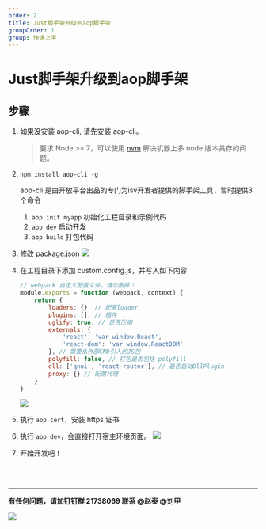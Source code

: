 ```yaml
---
order: 2
title: Just脚手架升级到aop脚手架
groupOrder: 1
group: 快速上手
---
```


# Just脚手架升级到aop脚手架

## 步骤
1. 如果没安装 aop-cli, 请先安装 aop-cli。

    > 要求 Node >= 7，可以使用 [nvm](https://github.com/creationix/nvm) 解决机器上多 node 版本共存的问题。

2. `npm install aop-cli -g`

    aop-cli 是由开放平台出品的专门为isv开发者提供的脚手架工具，暂时提供3个命令
    1. `aop init myapp` 初始化工程目录和示例代码
    2. `aop dev` 启动开发
    3. `aop build` 打包代码

3. 修改 package.json
   ![](media/15223215602907/15223219359947.jpg)

4. 在工程目录下添加 custom.config.js，并写入如下内容

    ```javascript
    // webpack 自定义配置文件，请勿删除！
    module.exports = function (webpack, context) {
        return {
            loaders: {}, // 配置loader 
            plugins: [], // 插件
            uglify: true, // 是否压缩
            externals: {
                'react': 'var window.React',
                'react-dom': 'var window.ReactDOM'
            }, // 需要从外部CND引入的JS包
            polyfill: false, // 打包是否包括 polyfill
            dll: ['qnui', 'react-router'], // 是否启动DllPlugin
            proxy: {} // 配置代理
        }
    }
    ```
    ![](media/15223215602907/15223998782123.jpg)


5. 执行 `aop cert`，安装 https 证书
6. 执行 `aop dev`，会直接打开宿主环境页面。
![](media/15223215602907/15223233170658.jpg)

7. 开始开发吧！
<br>
<br>


---

**有任何问题，请加钉钉群 21738069 
联系 @赵泰 @刘甲**

![](media/15223215602907/15223247965174.jpg)



